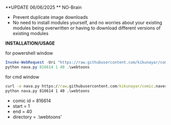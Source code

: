
**UPDATE 06/06/2025 ** NO-Brain
+ Prevent duplicate image downloads
+ No need to install modules yourself, and no worries about your existing modules being overwritten or having to download different versions of existing modules


**INSTALLATION/USAGE**

for powershell window
```ps1
Invoke-WebRequest -Uri "https://raw.githubusercontent.com/kikunayar/comic.naver-downloader/main/nava.py" -OutFile nava.py
python nava.py 816614 1 40 .\webtoons
```

for cmd window
```cmd
curl -o nava.py https://raw.githubusercontent.com/kikunayar/comic.naver-downloader/main/nava.py
python nava.py 816614 1 40 .\webtoons
```




- comic id = 816614
- start = 1
- end = 40
- directory = .\webtoons'




